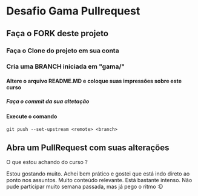 # Desafio Gama Pullrequest

## Faça o FORK deste projeto

### Faça o Clone do projeto em sua conta

### Cria uma BRANCH iniciada em "gama/"

#### Altere o arquivo README.MD e coloque suas impressões sobre este curso

##### Faça o commit da sua altetação

#### Execute o comando

`git push --set-upstream <remote> <branch>`

## Abra um PullRequest com suas alterações

O que estou achando do curso ?

Estou gostando muito. Achei bem prático e gostei que está indo direto ao ponto nos assuntos. 
Muito conteúdo relevante. Está bastante intenso. Não pude participar muito semana passada, mas já pego o ritmo :D
